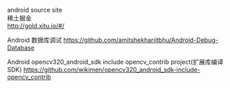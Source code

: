 android source site   
稀土掘金    
http://gold.xitu.io/#/    

Android 数据库调试
https://github.com/amitshekhariitbhu/Android-Debug-Database

Android opencv320_android_sdk include opencv_contrib project(扩展库编译SDK)
https://github.com/wikimen/opencv320_android_sdk-include-opencv_contrib

